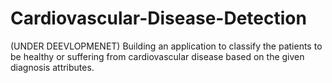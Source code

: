 # Cardiovascular-Disease-Detection
(UNDER DEEVLOPMENET)
Building an application to classify the patients to be healthy or suffering from cardiovascular disease based on the given diagnosis attributes.
